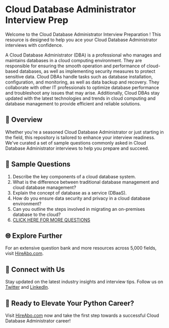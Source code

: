 # Cloud Database Administrator Interview Prep

Welcome to the Cloud Database Administrator Interview Preparation ! This resource is designed to help you ace your Cloud Database Administrator interviews with confidence.

A Cloud Database Administrator (DBA) is a professional who manages and maintains databases in a cloud computing environment. They are responsible for ensuring the smooth operation and performance of cloud-based databases, as well as implementing security measures to protect sensitive data. Cloud DBAs handle tasks such as database installation, configuration, and monitoring, as well as data backup and recovery. They collaborate with other IT professionals to optimize database performance and troubleshoot any issues that may arise. Additionally, Cloud DBAs stay updated with the latest technologies and trends in cloud computing and database management to provide efficient and reliable solutions.

## 🚀 Overview

Whether you're a seasoned Cloud Database Administrator or just starting in the field, this repository is tailored to enhance your interview readiness. We've curated a set of sample questions commonly asked in Cloud Database Administrator interviews to help you prepare and succeed.

## 📝 Sample Questions

1. Describe the key components of a cloud database system.
2. What is the difference between traditional database management and cloud database management?
3. Explain the concept of database as a service (DBaaS).
4. How do you ensure data security and privacy in a cloud database environment?
5. Can you outline the steps involved in migrating an on-premises database to the cloud?
6. [CLICK HERE FOR MORE QUESTIONS](https://hireabo.com/job/0_4_16/Cloud%20Database%20Administrator)

## 🌐 Explore Further

For an extensive question bank and more resources across 5,000 fields, visit [HireAbo.com](https://www.hireabo.com).

## 📱 Connect with Us

Stay updated on the latest industry insights and interview tips. Follow us on [Twitter](https://twitter.com/hireabo) and [LinkedIn](https://www.linkedin.com/in/hire-abo-3609972a8/).

## 🚀 Ready to Elevate Your Python Career?

Visit [HireAbo.com](https://www.hireabo.com) now and take the first step towards a successful Cloud Database Administrator career!